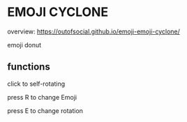 ﻿# EMOJI CYCLONE

overview: https://outofsocial.github.io/emoji-emoji-cyclone/

emoji donut


## functions

click to self-rotating

press R to change Emoji

press E to change rotation
